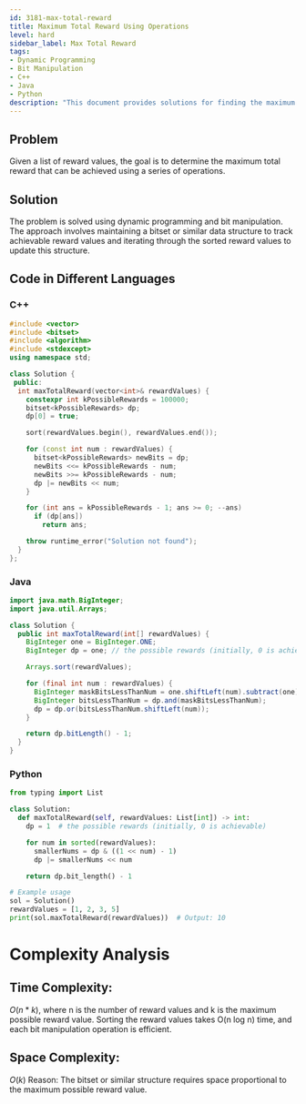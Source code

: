 ```yaml
---
id: 3181-max-total-reward
title: Maximum Total Reward Using Operations
level: hard
sidebar_label: Max Total Reward
tags:
- Dynamic Programming
- Bit Manipulation
- C++
- Java
- Python
description: "This document provides solutions for finding the maximum total reward using dynamic programming and bit manipulation, implemented in C++, Java, and Python."
---
```


## Problem
Given a list of reward values, the goal is to determine the maximum total reward that can be achieved using a series of operations.

## Solution
The problem is solved using dynamic programming and bit manipulation. The approach involves maintaining a bitset or similar data structure to track achievable reward values and iterating through the sorted reward values to update this structure.

## Code in Different Languages

### C++
```cpp
#include <vector>
#include <bitset>
#include <algorithm>
#include <stdexcept>
using namespace std;

class Solution {
 public:
  int maxTotalReward(vector<int>& rewardValues) {
    constexpr int kPossibleRewards = 100000;
    bitset<kPossibleRewards> dp;
    dp[0] = true;

    sort(rewardValues.begin(), rewardValues.end());

    for (const int num : rewardValues) {
      bitset<kPossibleRewards> newBits = dp;
      newBits <<= kPossibleRewards - num;
      newBits >>= kPossibleRewards - num;
      dp |= newBits << num;
    }

    for (int ans = kPossibleRewards - 1; ans >= 0; --ans)
      if (dp[ans])
        return ans;

    throw runtime_error("Solution not found");
  }
};
```

### Java
```java
import java.math.BigInteger;
import java.util.Arrays;

class Solution {
  public int maxTotalReward(int[] rewardValues) {
    BigInteger one = BigInteger.ONE;
    BigInteger dp = one; // the possible rewards (initially, 0 is achievable)

    Arrays.sort(rewardValues);

    for (final int num : rewardValues) {
      BigInteger maskBitsLessThanNum = one.shiftLeft(num).subtract(one);
      BigInteger bitsLessThanNum = dp.and(maskBitsLessThanNum);
      dp = dp.or(bitsLessThanNum.shiftLeft(num));
    }

    return dp.bitLength() - 1;
  }
}
```

### Python
```python
from typing import List

class Solution:
  def maxTotalReward(self, rewardValues: List[int]) -> int:
    dp = 1  # the possible rewards (initially, 0 is achievable)

    for num in sorted(rewardValues):
      smallerNums = dp & ((1 << num) - 1)
      dp |= smallerNums << num

    return dp.bit_length() - 1

# Example usage
sol = Solution()
rewardValues = [1, 2, 3, 5]
print(sol.maxTotalReward(rewardValues))  # Output: 10
```

# Complexity Analysis
## Time Complexity:
$O(n * k)$, where n is the number of reward values and k is the maximum possible reward value. Sorting the reward values takes O(n log n) time, and each bit manipulation operation is efficient.

## Space Complexity: 
$O(k)$
Reason: The bitset or similar structure requires space proportional to the maximum possible reward value.
